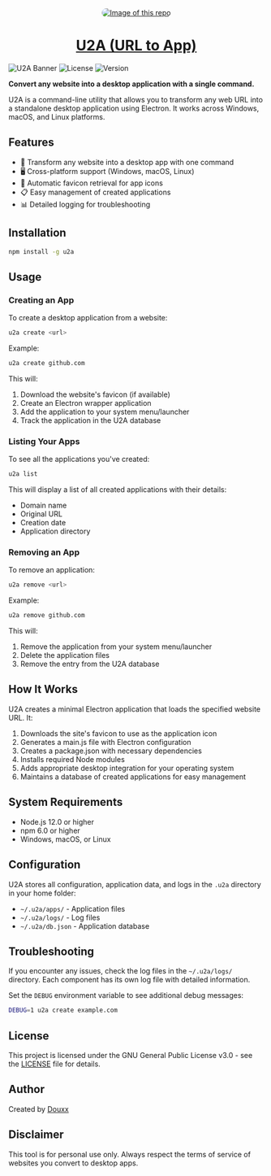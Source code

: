 <div align="center">
  <a href="#" style="display: block; text-align: center;">
    <img 
      alt="Image of this repo" 
      src="https://togp.xyz?owner=douxxtech&repo=urltoapp&theme=json-dark-all&cache=false" 
      type="image/svg+xml" 
      style="border-radius: 20px; overflow: hidden;" 
    />
    <h1 align="center">U2A (URL to App)</h1>
  </a>
</div>

![U2A Banner](https://img.shields.io/badge/U2A-URL%20to%20App-blue)
![License](https://img.shields.io/badge/license-GPL--3.0-green)
![Version](https://img.shields.io/badge/version-1.0.0-orange)

**Convert any website into a desktop application with a single command.**

U2A is a command-line utility that allows you to transform any web URL into a standalone desktop application using Electron. It works across Windows, macOS, and Linux platforms.

## Features

- 🚀 Transform any website into a desktop app with one command
- 🖥️ Cross-platform support (Windows, macOS, Linux)
- 🔄 Automatic favicon retrieval for app icons
- 📋 Easy management of created applications
- 📊 Detailed logging for troubleshooting

## Installation

```bash
npm install -g u2a
```

## Usage

### Creating an App

To create a desktop application from a website:

```bash
u2a create <url>
```

Example:
```bash
u2a create github.com
```

This will:
1. Download the website's favicon (if available)
2. Create an Electron wrapper application
3. Add the application to your system menu/launcher
4. Track the application in the U2A database

### Listing Your Apps

To see all the applications you've created:

```bash
u2a list
```

This will display a list of all created applications with their details:
- Domain name
- Original URL
- Creation date
- Application directory

### Removing an App

To remove an application:

```bash
u2a remove <url>
```

Example:
```bash
u2a remove github.com
```

This will:
1. Remove the application from your system menu/launcher
2. Delete the application files
3. Remove the entry from the U2A database

## How It Works

U2A creates a minimal Electron application that loads the specified website URL. It:

1. Downloads the site's favicon to use as the application icon
2. Generates a main.js file with Electron configuration
3. Creates a package.json with necessary dependencies
4. Installs required Node modules
5. Adds appropriate desktop integration for your operating system
6. Maintains a database of created applications for easy management

## System Requirements

- Node.js 12.0 or higher
- npm 6.0 or higher
- Windows, macOS, or Linux

## Configuration

U2A stores all configuration, application data, and logs in the `.u2a` directory in your home folder:

- `~/.u2a/apps/` - Application files
- `~/.u2a/logs/` - Log files
- `~/.u2a/db.json` - Application database

## Troubleshooting

If you encounter any issues, check the log files in the `~/.u2a/logs/` directory. Each component has its own log file with detailed information.

Set the `DEBUG` environment variable to see additional debug messages:

```bash
DEBUG=1 u2a create example.com
```

## License

This project is licensed under the GNU General Public License v3.0 - see the [LICENSE](LICENSE) file for details.

## Author

Created by [Douxx](https://douxx.tech)

## Disclaimer

This tool is for personal use only. Always respect the terms of service of websites you convert to desktop apps.

